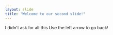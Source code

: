 ```yaml
---
layout: slide
title: "Welcome to our second slide!"
---
```

I didn't ask for all this 
Use the left arrow to go back!
